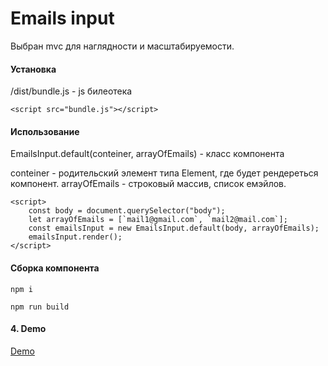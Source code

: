 # Emails input

Выбран mvc для наглядности и масштабируемости.

#### Установка

/dist/bundle.js - js билеотека

```
<script src="bundle.js"></script>

```

#### Использование

EmailsInput.default(conteiner, arrayOfEmails) - класс компонента

conteiner - родительский элемент типа Element, где будет рендереться компонент.
arrayOfEmails - строковый массив, список емэйлов.

```
<script>
    const body = document.querySelector("body");
    let arrayOfEmails = [`mail1@gmail.com`, `mail2@mail.com`];
    const emailsInput = new EmailsInput.default(body, arrayOfEmails);
    emailsInput.render();
</script>

```

#### Сборка компонента

```
npm i

npm run build

```

#### 4. Demo

<a href="https://htmlacademy.ru/intensive/react">Demo</a>
